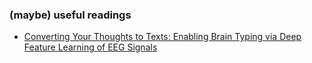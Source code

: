### (maybe) useful readings

- [Converting Your Thoughts to Texts: Enabling Brain Typing via Deep Feature Learning of EEG Signals](https://ieeexplore.ieee.org/abstract/document/8444575) 

